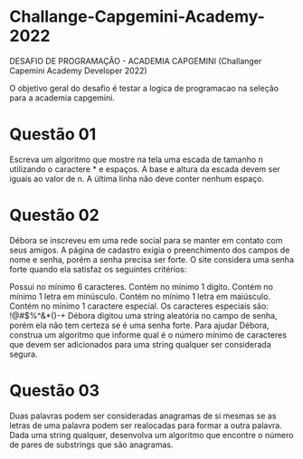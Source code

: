 # Challange-Capgemini-Academy-2022
DESAFIO DE PROGRAMAÇÃO - ACADEMIA CAPGEMINI
(Challanger Capemini Academy Developer 2022)

O objetivo geral do desafio é testar a logica de programacao na seleção para a academia capgemini.

# Questão 01

Escreva um algoritmo que mostre na tela uma escada de tamanho n utilizando o caractere * e espaços. 
A base e altura da escada devem ser iguais ao valor de n. A última linha não deve conter nenhum espaço.


# Questão 02

Débora se inscreveu em uma rede social para se manter em contato com seus amigos. A página de cadastro 
exigia o preenchimento dos campos de nome e senha, porém a senha precisa ser forte. O site considera uma
senha forte quando ela satisfaz os seguintes critérios:

Possui no mínimo 6 caracteres.
Contém no mínimo 1 digito.
Contém no mínimo 1 letra em minúsculo.
Contém no mínimo 1 letra em maiúsculo.
Contém no mínimo 1 caractere especial. Os caracteres especiais são: !@#$%^&*()-+
Débora digitou uma string aleatória no campo de senha, porém ela não tem certeza se é uma senha forte. Para
ajudar Débora, construa um algoritmo que informe qual é o número mínimo de caracteres que devem ser adicionados
para uma string qualquer ser considerada segura.

# Questão 03
Duas palavras podem ser consideradas anagramas de si mesmas se as letras de uma palavra podem ser realocadas para
formar a outra palavra. Dada uma string qualquer, desenvolva um algoritmo que encontre o número de pares de 
substrings que são anagramas.





